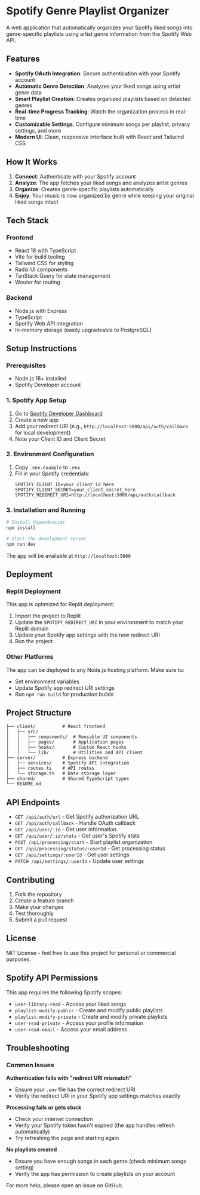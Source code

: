 # Spotify Genre Playlist Organizer

A web application that automatically organizes your Spotify liked songs into genre-specific playlists using artist genre information from the Spotify Web API.

## Features

- **Spotify OAuth Integration**: Secure authentication with your Spotify account
- **Automatic Genre Detection**: Analyzes your liked songs using artist genre data
- **Smart Playlist Creation**: Creates organized playlists based on detected genres
- **Real-time Progress Tracking**: Watch the organization process in real-time
- **Customizable Settings**: Configure minimum songs per playlist, privacy settings, and more
- **Modern UI**: Clean, responsive interface built with React and Tailwind CSS

## How It Works

1. **Connect**: Authenticate with your Spotify account
2. **Analyze**: The app fetches your liked songs and analyzes artist genres
3. **Organize**: Creates genre-specific playlists automatically
4. **Enjoy**: Your music is now organized by genre while keeping your original liked songs intact

## Tech Stack

### Frontend
- React 18 with TypeScript
- Vite for build tooling
- Tailwind CSS for styling
- Radix UI components
- TanStack Query for state management
- Wouter for routing

### Backend
- Node.js with Express
- TypeScript
- Spotify Web API integration
- In-memory storage (easily upgradeable to PostgreSQL)

## Setup Instructions

### Prerequisites
- Node.js 18+ installed
- Spotify Developer account

### 1. Spotify App Setup
1. Go to [Spotify Developer Dashboard](https://developer.spotify.com/dashboard)
2. Create a new app
3. Add your redirect URI (e.g., `http://localhost:5000/api/auth/callback` for local development)
4. Note your Client ID and Client Secret

### 2. Environment Configuration
1. Copy `.env.example` to `.env`
2. Fill in your Spotify credentials:
   ```
   SPOTIFY_CLIENT_ID=your_client_id_here
   SPOTIFY_CLIENT_SECRET=your_client_secret_here
   SPOTIFY_REDIRECT_URI=http://localhost:5000/api/auth/callback
   ```

### 3. Installation and Running
```bash
# Install dependencies
npm install

# Start the development server
npm run dev
```

The app will be available at `http://localhost:5000`

## Deployment

### Replit Deployment
This app is optimized for Replit deployment:
1. Import the project to Replit
2. Update the `SPOTIFY_REDIRECT_URI` in your environment to match your Replit domain
3. Update your Spotify app settings with the new redirect URI
4. Run the project

### Other Platforms
The app can be deployed to any Node.js hosting platform. Make sure to:
- Set environment variables
- Update Spotify app redirect URI settings
- Run `npm run build` for production builds

## Project Structure

```
├── client/          # React frontend
│   ├── src/
│   │   ├── components/  # Reusable UI components
│   │   ├── pages/       # Application pages
│   │   ├── hooks/       # Custom React hooks
│   │   └── lib/         # Utilities and API client
├── server/          # Express backend
│   ├── services/    # Spotify API integration
│   ├── routes.ts    # API routes
│   └── storage.ts   # Data storage layer
├── shared/          # Shared TypeScript types
└── README.md
```

## API Endpoints

- `GET /api/auth/url` - Get Spotify authorization URL
- `GET /api/auth/callback` - Handle OAuth callback
- `GET /api/user/:id` - Get user information
- `GET /api/user/:id/stats` - Get user's Spotify stats
- `POST /api/processing/start` - Start playlist organization
- `GET /api/processing/status/:userId` - Get processing status
- `GET /api/settings/:userId` - Get user settings
- `PATCH /api/settings/:userId` - Update user settings

## Contributing

1. Fork the repository
2. Create a feature branch
3. Make your changes
4. Test thoroughly
5. Submit a pull request

## License

MIT License - feel free to use this project for personal or commercial purposes.

## Spotify API Permissions

This app requires the following Spotify scopes:
- `user-library-read` - Access your liked songs
- `playlist-modify-public` - Create and modify public playlists
- `playlist-modify-private` - Create and modify private playlists
- `user-read-private` - Access your profile information
- `user-read-email` - Access your email address

## Troubleshooting

### Common Issues

**Authentication fails with "redirect URI mismatch"**
- Ensure your `.env` file has the correct redirect URI
- Verify the redirect URI in your Spotify app settings matches exactly

**Processing fails or gets stuck**
- Check your internet connection
- Verify your Spotify token hasn't expired (the app handles refresh automatically)
- Try refreshing the page and starting again

**No playlists created**
- Ensure you have enough songs in each genre (check minimum songs setting)
- Verify the app has permission to create playlists on your account

For more help, please open an issue on GitHub.